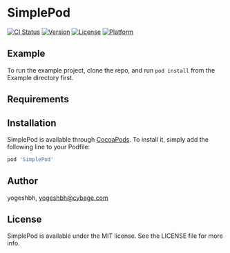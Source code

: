 # SimplePod

[![CI Status](https://img.shields.io/travis/yogeshbh/SimplePod.svg?style=flat)](https://travis-ci.org/yogeshbh/SimplePod)
[![Version](https://img.shields.io/cocoapods/v/SimplePod.svg?style=flat)](https://cocoapods.org/pods/SimplePod)
[![License](https://img.shields.io/cocoapods/l/SimplePod.svg?style=flat)](https://cocoapods.org/pods/SimplePod)
[![Platform](https://img.shields.io/cocoapods/p/SimplePod.svg?style=flat)](https://cocoapods.org/pods/SimplePod)

## Example

To run the example project, clone the repo, and run `pod install` from the Example directory first.

## Requirements

## Installation

SimplePod is available through [CocoaPods](https://cocoapods.org). To install
it, simply add the following line to your Podfile:

```ruby
pod 'SimplePod'
```

## Author

yogeshbh, yogeshbh@cybage.com

## License

SimplePod is available under the MIT license. See the LICENSE file for more info.
